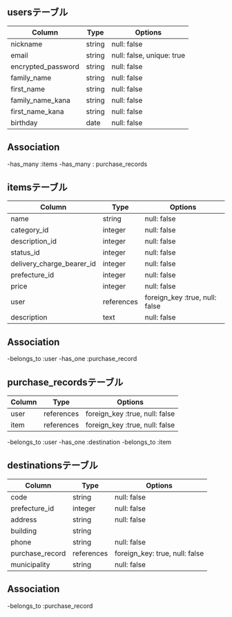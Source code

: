 ## usersテーブル

|Column                     |Type                       |Options                   |
|---------------------------|---------------------------|--------------------------|
|nickname                   |string                     |null: false               |
|email                      |string                     |null: false, unique: true |
|encrypted_password         |string                     |null: false               |
|family_name                |string                     |null: false               |
|first_name                 |string                     |null: false               |
|family_name_kana           |string                     |null: false               |
|first_name_kana            |string                     |null: false               |
|birthday                   |date                       |null: false               |

## Association
-has_many :items
-has_many : purchase_records




## itemsテーブル


|Column                     |Type                       |Options                       |
|---------------------------|---------------------------|------------------------------|
|name                       |string                     |null: false                   |
|category_id                |integer                    |null: false                   |
|description_id             |integer                    |null: false                   |
|status_id                  |integer                    |null: false                   |
|delivery_charge_bearer_id  |integer                    |null: false                   |
|prefecture_id              |integer                    |null: false                   |
|price                      |integer                    |null: false                   |
|user                       |references                 |foreign_key :true, null: false|
|description                |text                       |null: false                   |

## Association
-belongs_to :user
-has_one :purchase_record



 ## purchase_recordsテーブル

|Column                     |Type                       |Options                       |
|---------------------------|---------------------------|------------------------------|
|user                       |references                 |foreign_key :true, null: false|
|item                       |references                 |foreign_key :true, null: false|

-belongs_to :user
-has_one :destination
-belongs_to :item


## destinationsテーブル

|Column                     |Type                       |Options                       |
|---------------------------|---------------------------|------------------------------|
|code                       |string                     |null: false                   |
|prefecture_id              |integer                    |null: false                   |
|address                    |string                     |null: false                   |
|building                   |string                     |                              |
|phone                      |string                     |null: false                   |
|purchase_record            |references                 |foreign_key: true, null: false|
|municipality               |string                     |null: false                   |

## Association 
-belongs_to :purchase_record
